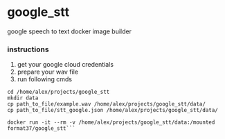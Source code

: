 # google_stt
google speech to text docker image builder


### instructions   
1. get your google cloud credentials
2. prepare your wav file
3. run following cmds

```mkdir /home/alex/projects/google_stt    
cd /home/alex/projects/google_stt    
mkdir data   
cp path_to_file/example.wav /home/alex/projects/google_stt/data/   
cp path_to_file/stt_google.json /home/alex/projects/google_stt/data/   

docker run -it --rm -v /home/alex/projects/google_stt/data:/mounted format37/google_stt```